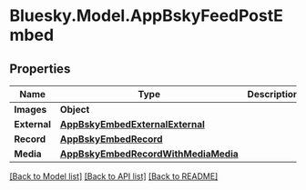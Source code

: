 # Bluesky.Model.AppBskyFeedPostEmbed

## Properties

Name | Type | Description | Notes
------------ | ------------- | ------------- | -------------
**Images** | **Object** |  | 
**External** | [**AppBskyEmbedExternalExternal**](AppBskyEmbedExternalExternal.md) |  | 
**Record** | [**AppBskyEmbedRecord**](AppBskyEmbedRecord.md) |  | 
**Media** | [**AppBskyEmbedRecordWithMediaMedia**](AppBskyEmbedRecordWithMediaMedia.md) |  | 

[[Back to Model list]](../README.md#documentation-for-models) [[Back to API list]](../README.md#documentation-for-api-endpoints) [[Back to README]](../README.md)

